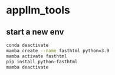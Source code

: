 # appllm_tools

## start a new env
```bash
conda deactivate
mamba create --name fasthtml python=3.9
mamba activate fasthtml
pip install python-fasthtml
mamba deactivate 
```
